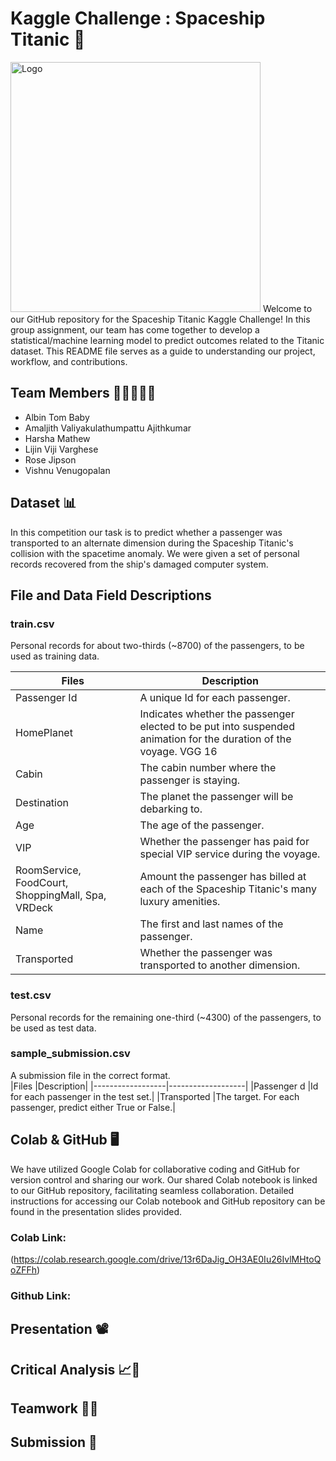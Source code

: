 # Kaggle Challenge : Spaceship Titanic :rocket:
<img src="https://storage.googleapis.com/kaggle-media/competitions/Spaceship%20Titanic/joel-filipe-QwoNAhbmLLo-unsplash.jpg" alt="Logo" width="400">
Welcome to our GitHub repository for the Spaceship Titanic Kaggle Challenge! In this group assignment, our team has come together to develop a statistical/machine learning model to predict outcomes related to the Titanic dataset. This README file serves as a guide to understanding our project, workflow, and contributions.

## Team Members 👩🏼‍🤝‍🧑🏼
* Albin Tom Baby
* Amaljith Valiyakulathumpattu Ajithkumar
* Harsha Mathew
* Lijin Viji Varghese
* Rose Jipson
* Vishnu Venugopalan

## Dataset 📊
In this competition our task is to predict whether a passenger was transported to an alternate dimension during the Spaceship Titanic's collision with the spacetime anomaly. We were given a set of personal records recovered from the ship's damaged computer system.

## File and Data Field Descriptions
  ### train.csv 
  Personal records for about two-thirds (~8700) of the passengers, to be used as training data.
  
|Files     |Description     | 
|------------------|-------------------|
|Passenger Id      |A unique Id for each passenger.|
|HomePlanet        |Indicates whether the passenger elected to be put into suspended animation for the duration of the voyage. VGG 16| 
|Cabin             |The cabin number where the passenger is staying.|
|Destination       |The planet the passenger will be debarking to.| 
|Age               |The age of the passenger.| 
|VIP               |Whether the passenger has paid for special VIP service during the voyage.| 
|RoomService, FoodCourt, ShoppingMall, Spa, VRDeck           |Amount the passenger has billed at each of the Spaceship Titanic's many luxury amenities.| 
|Name              |The first and last names of the passenger.| 
|Transported       |Whether the passenger was transported to another dimension.| 

  ### test.csv
  Personal records for the remaining one-third (~4300) of the passengers, to be used as test data.
  
  ### sample_submission.csv
  A submission file in the correct format.    
|Files   |Description| 
|------------------|-------------------|
|Passenger d       |Id for each passenger in the test set.| 
|Transported       |The target. For each passenger, predict either True or False.| 
 
## Colab & GitHub 🖥
We have utilized Google Colab for collaborative coding and GitHub for version control and sharing our work. Our shared Colab notebook is linked to our GitHub repository, facilitating seamless collaboration. Detailed instructions for accessing our Colab notebook and GitHub repository can be found in the presentation slides provided.

 ### Colab Link:
 (https://colab.research.google.com/drive/13r6DaJig_OH3AE0Iu26IvlMHtoQoZFFh)
 ### Github Link:
 
## Presentation 📽️


## Critical Analysis 📈🔬

## Teamwork 🤝🌟

## Submission 📝
